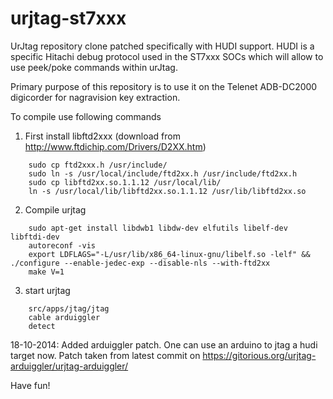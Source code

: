 urjtag-st7xxx
=============

UrJtag repository clone patched specifically with HUDI support. HUDI is a specific Hitachi debug protocol used in 
the ST7xxx SOCs which will allow to use peek/poke commands within urJtag.

Primary purpose of this repository is to use it on the Telenet ADB-DC2000 digicorder for nagravision key extraction.

To compile use following commands

1. First install libftd2xxx (download from http://www.ftdichip.com/Drivers/D2XX.htm)
```
    sudo cp ftd2xxx.h /usr/include/
    sudo ln -s /usr/local/include/ftd2xx.h /usr/include/ftd2xx.h
    sudo cp libftd2xx.so.1.1.12 /usr/local/lib/
    ln -s /usr/local/lib/libftd2xx.so.1.1.12 /usr/lib/libftd2xx.so
```
2. Compile urjtag
```
    sudo apt-get install libdwb1 libdw-dev elfutils libelf-dev libftdi-dev
    autoreconf -vis
    export LDFLAGS="-L/usr/lib/x86_64-linux-gnu/libelf.so -lelf" && ./configure --enable-jedec-exp --disable-nls --with-ftd2xx
    make V=1
```
3. start urjtag
```
    src/apps/jtag/jtag
    cable arduiggler
    detect
```
18-10-2014: Added arduiggler patch. One can use an arduino to jtag a hudi target now. Patch taken from latest commit on https://gitorious.org/urjtag-arduiggler/urjtag-arduiggler/


Have fun!
